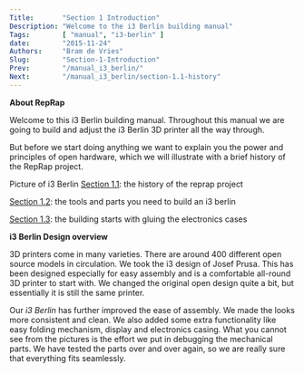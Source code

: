 ```yaml
---
Title:       "Section 1 Introduction"
Description: "Welcome to the i3 Berlin building manual"
Tags:        [ "manual", "i3-berlin" ]
date:        "2015-11-24"
Authors:     "Bram de Vries"
Slug:        "Section-1-Introduction"
Prev:        "/manual_i3_berlin/"
Next:        "/manual_i3_berlin/section-1.1-history"
---
```



**About RepRap**

Welcome to this i3 Berlin building manual. Throughout this manual we are going to build and adjust the i3 Berlin 3D printer all the way through.

But before we start doing anything we want to explain you the power and principles of open hardware, which we will illustrate with a brief history of the RepRap project.

Picture of i3 Berlin [Section 1.1](/manual_i3_berlin/section-1.1-history): the history of the reprap project

[Section 1.2](/manual_i3_berlin/section-1.2-tools-and-parts): the tools and parts you need to build an i3 berlin

[Section 1.3](/manual_i3_berlin/section-1.3-preparing-casings): the building starts with gluing the electronics cases

**i3 Berlin Design overview**

3D printers come in many varieties. There are around 400 different open source models in circulation. We took the i3 design of Josef Prusa. This has been designed especially for easy assembly and is a comfortable all-round 3D printer to start with. We changed the original open design quite a bit, but essentially it is still the same printer.

Our *i3 Berlin* has further improved the ease of assembly. We made the looks more consistent and clean. We also added some extra functionality like easy folding mechanism, display and electronics casing. What you cannot see from the pictures is the effort we put in debugging the mechanical parts. We have tested the parts over and over again, so we are really sure that everything fits seamlessly.

